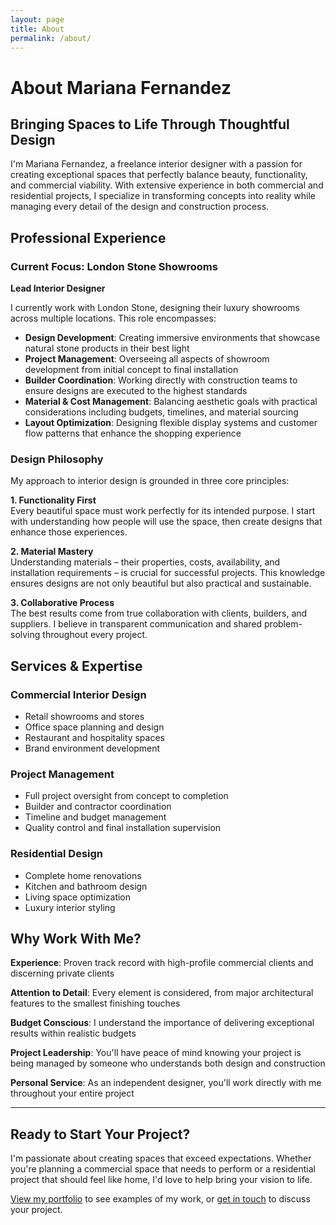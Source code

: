 ```yaml
---
layout: page
title: About
permalink: /about/
---
```


# About Mariana Fernandez

## Bringing Spaces to Life Through Thoughtful Design

I'm Mariana Fernandez, a freelance interior designer with a passion for creating exceptional spaces that perfectly balance beauty, functionality, and commercial viability. With extensive experience in both commercial and residential projects, I specialize in transforming concepts into reality while managing every detail of the design and construction process.

## Professional Experience

### Current Focus: London Stone Showrooms
**Lead Interior Designer**

I currently work with London Stone, designing their luxury showrooms across multiple locations. This role encompasses:

- **Design Development**: Creating immersive environments that showcase natural stone products in their best light
- **Project Management**: Overseeing all aspects of showroom development from initial concept to final installation
- **Builder Coordination**: Working directly with construction teams to ensure designs are executed to the highest standards
- **Material & Cost Management**: Balancing aesthetic goals with practical considerations including budgets, timelines, and material sourcing
- **Layout Optimization**: Designing flexible display systems and customer flow patterns that enhance the shopping experience

### Design Philosophy

My approach to interior design is grounded in three core principles:

**1. Functionality First**  
Every beautiful space must work perfectly for its intended purpose. I start with understanding how people will use the space, then create designs that enhance those experiences.

**2. Material Mastery**  
Understanding materials – their properties, costs, availability, and installation requirements – is crucial for successful projects. This knowledge ensures designs are not only beautiful but also practical and sustainable.

**3. Collaborative Process**  
The best results come from true collaboration with clients, builders, and suppliers. I believe in transparent communication and shared problem-solving throughout every project.

## Services & Expertise

### Commercial Interior Design
- Retail showrooms and stores
- Office space planning and design
- Restaurant and hospitality spaces
- Brand environment development

### Project Management
- Full project oversight from concept to completion
- Builder and contractor coordination
- Timeline and budget management
- Quality control and final installation supervision

### Residential Design
- Complete home renovations
- Kitchen and bathroom design
- Living space optimization
- Luxury interior styling

## Why Work With Me?

**Experience**: Proven track record with high-profile commercial clients and discerning private clients

**Attention to Detail**: Every element is considered, from major architectural features to the smallest finishing touches

**Budget Conscious**: I understand the importance of delivering exceptional results within realistic budgets

**Project Leadership**: You'll have peace of mind knowing your project is being managed by someone who understands both design and construction

**Personal Service**: As an independent designer, you'll work directly with me throughout your entire project

---

## Ready to Start Your Project?

I'm passionate about creating spaces that exceed expectations. Whether you're planning a commercial space that needs to perform or a residential project that should feel like home, I'd love to help bring your vision to life.

[View my portfolio](/portfolio) to see examples of my work, or [get in touch](/contact) to discuss your project.